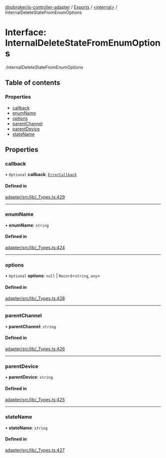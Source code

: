 [@iobroker/js-controller-adapter](../README.md) / [Exports](../modules.md) / [<internal\>](../modules/internal_.md) / InternalDeleteStateFromEnumOptions

# Interface: InternalDeleteStateFromEnumOptions

[<internal>](../modules/internal_.md).InternalDeleteStateFromEnumOptions

## Table of contents

### Properties

- [callback](internal_.InternalDeleteStateFromEnumOptions.md#callback)
- [enumName](internal_.InternalDeleteStateFromEnumOptions.md#enumname)
- [options](internal_.InternalDeleteStateFromEnumOptions.md#options)
- [parentChannel](internal_.InternalDeleteStateFromEnumOptions.md#parentchannel)
- [parentDevice](internal_.InternalDeleteStateFromEnumOptions.md#parentdevice)
- [stateName](internal_.InternalDeleteStateFromEnumOptions.md#statename)

## Properties

### callback

• `Optional` **callback**: [`ErrorCallback`](../modules/internal_.md#errorcallback)

#### Defined in

[adapter/src/lib/_Types.ts:429](https://github.com/ioBroker/ioBroker.js-controller/blob/ac19e215/packages/adapter/src/lib/_Types.ts#L429)

___

### enumName

• **enumName**: `string`

#### Defined in

[adapter/src/lib/_Types.ts:424](https://github.com/ioBroker/ioBroker.js-controller/blob/ac19e215/packages/adapter/src/lib/_Types.ts#L424)

___

### options

• `Optional` **options**: ``null`` \| `Record`<`string`, `any`\>

#### Defined in

[adapter/src/lib/_Types.ts:428](https://github.com/ioBroker/ioBroker.js-controller/blob/ac19e215/packages/adapter/src/lib/_Types.ts#L428)

___

### parentChannel

• **parentChannel**: `string`

#### Defined in

[adapter/src/lib/_Types.ts:426](https://github.com/ioBroker/ioBroker.js-controller/blob/ac19e215/packages/adapter/src/lib/_Types.ts#L426)

___

### parentDevice

• **parentDevice**: `string`

#### Defined in

[adapter/src/lib/_Types.ts:425](https://github.com/ioBroker/ioBroker.js-controller/blob/ac19e215/packages/adapter/src/lib/_Types.ts#L425)

___

### stateName

• **stateName**: `string`

#### Defined in

[adapter/src/lib/_Types.ts:427](https://github.com/ioBroker/ioBroker.js-controller/blob/ac19e215/packages/adapter/src/lib/_Types.ts#L427)
